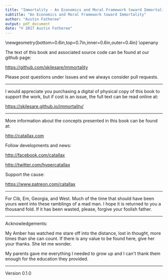 ```yaml
---
title: "Immortality - An Economics and Moral Framework toward Immortality"
subtitle: "An Economics and Moral Framework toward Immortality"
author: "Austin Fatheree"
output: pdf_document
date: "© 2017 Austin Fatheree"
---
```


\newgeometry{bottom=0.6in,top=0.7in,inner=0.6in,outer=0.4in}
\openany

The text of this book and associated source code can be found at our github page: 


https://github.com/skilesare/immortality

Please post questions under Issues and we always consider pull requests.

--------------

I would appreciate you purchasing a digital of physical copy of this book to support the work, but if cost is an issue, the full text can be read online at:

https://skilesare.github.io/immortality/

--------------

More information about the concepts presented in this book can be found at:

http://catallax.com

Follow developments and news:

http://facebook.com/catallax

http://twitter.com/hypercatallax

Support the cause:

https://www.patreon.com/catallax

-----------------

For Cib, Em, Georgia, and West.  Much of the time that should have been yours went into these ramblings of a mad man. I hope it is returned to you a thousand fold.  If it has been wasted, please, forgive your foolish father.

-------------------

Acknowledgements:  

My Amber has watched me stare off into the distance, lost in thought, more times than she can count.  If there is any value to be found here, give her your thanks.  She let me wonder.

My parents gave me everything I needed to grow up and I can't thank them enough for the education they provided.

-------------------

Version 0.1.0






